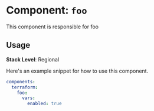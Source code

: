 # Component: `foo`

This component is responsible for foo

## Usage

**Stack Level**: Regional

Here's an example snippet for how to use this component.

```yaml
components:
  terraform:
    foo:
      vars:
        enabled: true
```
